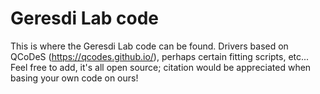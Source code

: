 # Geresdi Lab code
This is where the Geresdi Lab code can be found. Drivers based on QCoDeS (https://qcodes.github.io/), perhaps certain fitting scripts, etc...
Feel free to add, it's all open source; citation would be appreciated when basing your own code on ours!
